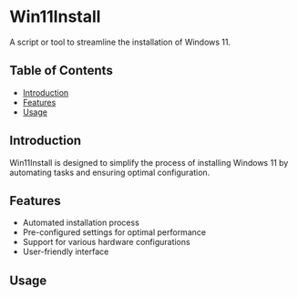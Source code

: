 # Win11Install

A script or tool to streamline the installation of Windows 11.

## Table of Contents

- [Introduction](#introduction)
- [Features](#features)
- [Usage](#usage)

## Introduction

Win11Install is designed to simplify the process of installing Windows 11 by automating tasks and ensuring optimal configuration.

## Features

- Automated installation process
- Pre-configured settings for optimal performance
- Support for various hardware configurations
- User-friendly interface

## Usage


